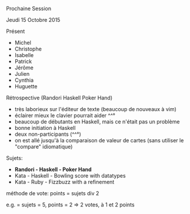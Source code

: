 Prochaine Session

Jeudi 15 Octobre 2015

Présent
- Michel
- Christophe
- Isabelle
- Patrick
- Jérôme
- Julien
- Cynthia
- Huguette

Rétrospective
(Randori Haskell Poker Hand)
- très laborieux sur l'éditeur de texte (beaucoup de nouveaux à vim)
- éclairer mieux le clavier pourrait aider ^^°
- beaucoup de débutants en Haskell, mais ce n'était pas un problème
- bonne initiation à Haskell
- deux non-participants (^^°)
- on est allé jusqu'à la comparaison de valeur de cartes (sans utiliser le "compare" idiomatique)

Sujets:
- **Randori - Haskell - Poker Hand**
- Kata - Haskell - Bowling score with datatypes
- Kata - Ruby - Fizzbuzz with a refinement

méthode de vote:
points = sujets div 2

e.g. = sujets = 5, points = 2 => 2 votes, à 1 et 2 points
